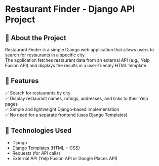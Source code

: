 # Restaurant Finder - Django API Project

## 📌 About the Project

Restaurant Finder is a simple Django web application that allows users to search for restaurants in a specific city.  
The application fetches restaurant data from an external API (e.g., Yelp Fusion API) and displays the results in a user-friendly HTML template.

## 🚀 Features

✅ Search for restaurants by city  
✅ Display restaurant names, ratings, addresses, and links to their Yelp pages  
✅ Simple and lightweight Django-based implementation  
✅ No need for a separate frontend (uses Django Templates)  

## 🔧 Technologies Used

- Django  
- Django Templates (HTML + CSS)  
- Requests (for API calls)  
- External API (Yelp Fusion API or Google Places API)  
